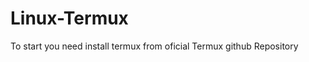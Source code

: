# Linux-Termux
To start you need install termux from oficial Termux github Repository

```bash https://github.com/LinuxDroidMaster/Termux-Desktops/blob/main/Documentation/proot/debian_proot.md

